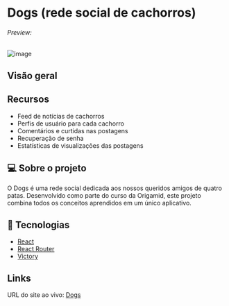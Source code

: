 # Dogs (rede social de cachorros)
###### Preview:
![image](https://github.com/christiancordeiro/Dogs-react/assets/116993834/ac0782a1-8d60-457d-8c23-1d65ed4e5e9c)


## Visão geral
## Recursos
- Feed de notícias de cachorros
- Perfis de usuário para cada cachorro
- Comentários e curtidas nas postagens
- Recuperação de senha
- Estatísticas de visualizações das postagens

## 💻 Sobre o projeto
O Dogs é uma rede social dedicada aos nossos queridos amigos de quatro patas. Desenvolvido como parte do curso da Origamid, este projeto combina todos os conceitos aprendidos em um único aplicativo.


## 🚀 Tecnologias
<ul>
    <li><a href="https://create-react-app.dev/" target="_blank">React</a></li>
    <li><a href="https://reactrouter.com/" target="_blank">React Router</a></li>
    <li><a href="https://github.com/FormidableLabs/victory" target="_blank">Victory</a></li>
</ul>

## Links
URL do site ao vivo: <a href="dogs-react-cyan.vercel.app" target="_blank">Dogs</a>
